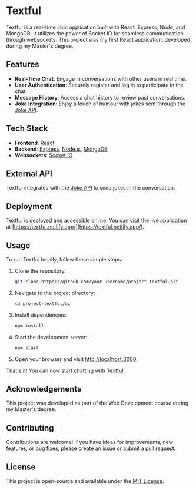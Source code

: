 # Textful

Textful is a real-time chat application built with React, Express, Node, and MongoDB. It utilizes the power of Socket.IO for seamless communication through websockets. This project was my first React application, developed during my Master's degree.

## Features

- **Real-Time Chat**: Engage in conversations with other users in real time.
- **User Authentication**: Securely register and log in to participate in the chat.
- **Message History**: Access a chat history to review past conversations.
- **Joke Integration**: Enjoy a touch of humour with jokes sent through the [Joke API](https://sv443.net/jokeapi/v2/).

## Tech Stack

- **Frontend**: [React](https://reactjs.org/)
- **Backend**: [Express](https://expressjs.com/), [Node.js](https://nodejs.org/), [MongoDB](https://www.mongodb.com/)
- **Websockets**: [Socket.IO](https://socket.io/)

## External API

Textful integrates with the [Joke API](https://sv443.net/jokeapi/v2/) to send jokes in the conversation.

## Deployment

Textful is deployed and accessible online. You can visit the live application at [https://textful.netlify.app/](https://textful.netlify.app/).

## Usage

To run Textful locally, follow these simple steps:

1. Clone the repository:

    ```bash
    git clone https://github.com/your-username/project-textful.git
    ```

2. Navigate to the project directory:

    ```bash
    cd project-textful/ui
    ```

3. Install dependencies:

    ```bash
    npm install
    ```

4. Start the development server:

    ```bash
    npm start
    ```

5. Open your browser and visit [http://localhost:3000](http://localhost:3000).

That's it! You can now start chatting with Textful.

## Acknowledgements

This project was developed as part of the Web Development course during my Master's degree.

## Contributing

Contributions are welcome! If you have ideas for improvements, new features, or bug fixes, please create an issue or submit a pull request.

## License

This project is open-source and available under the [MIT License](LICENSE).

